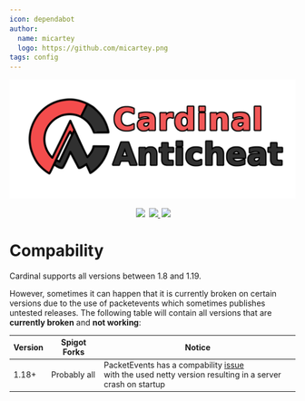 ```yaml
---
icon: dependabot
author:
  name: micartey
  logo: https://github.com/micartey.png
tags: config
---
```


![](static/images/banner.png)

<div align="center" style="margin-bottom: 2rem">
    <img
        src="https://img.shields.io/badge/Written%20in-java-%23EF4041?style=for-the-badge"
        height="30"
        style="margin-left: 3px"
    />
    <a href="https://discord.gg/fxTn7v8">
        <img 
            src="https://img.shields.io/discord/647922123192533022?color=212121&label=Discord&logo=discord&logoColor=212121&style=for-the-badge"
            height="30"
            style="margin-left: 3px"
        />
    </a>
    <a href="https://cardinalanticheat.github.io/addon-api/docs/" target="_blank">
        <img
            src="https://img.shields.io/badge/javadoc-reference-5272B4.svg?style=for-the-badge"
            height="30"
            style="margin-left: 3px"
        />
    </a>
</div>

# Compability

Cardinal supports all versions between 1.8 and 1.19.

However, sometimes it can happen that it is currently broken on certain versions due to the use of packetevents which sometimes publishes untested releases.
The following table will contain all versions that are **currently broken** and **not working**:

| Version | Spigot Forks | Notice                                                                                                                                                                |
| ------- | ------------ | --------------------------------------------------------------------------------------------------------------------------------------------------------------------- |
| 1.18+   | Probably all | PacketEvents has a compability [issue](https://github.com/retrooper/packetevents/issues/580) <br/> with the used netty version resulting in a server crash on startup |
